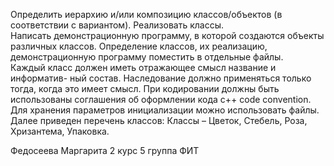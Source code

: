 Определить иерархию и/или композицию классов/объектов (в соответствии с вариантом). Реализовать классы.   
Написать демонстрационную программу, в которой создаются объекты различных классов. Определение классов, их реализацию, демонстрационную программу поместить в отдельные файлы.  
Каждый класс должен иметь отражающее смысл название и информатив- ный состав.  Наследование должно применяться только тогда, когда это имеет смысл.  При кодировании должны быть использованы соглашения об оформлении кода с++ code convention.   Для хранения параметров инициализации можно использовать файлы.  
Далее приведен перечень классов: Классы – Цветок, Стебель, Роза, Хризантема, Упаковка. 

Федосеева Маргарита 2 курс 5 группа ФИТ
